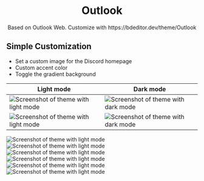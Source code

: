 <h1 align="center">Outlook</h1>
<p align="center">Based on Outlook Web. Customize with https://bdeditor.dev/theme/Outlook</p>

## Simple Customization
* Set a custom image for the Discord homepage
* Custom accent color
* Toggle the gradient background

| Light mode | Dark mode |
| ---------- | --------- |
| ![Screenshot of theme with light mode](https://user-images.githubusercontent.com/90428263/230512472-9a3102f6-b74f-43fd-816f-c14a201d2ff8.png) | ![Screenshot of theme with dark mode](https://user-images.githubusercontent.com/90428263/230512473-e7505d36-41ea-4d00-b2cc-f00b2a4e9df3.png) |
| ![Screenshot of theme with light mode](https://user-images.githubusercontent.com/90428263/230512474-59155ba4-b5d4-4d73-b2d3-bee80439e698.png) | ![Screenshot of theme with dark mode](https://user-images.githubusercontent.com/90428263/230512475-e2921a65-7b03-4882-add2-467f8d81ef3f.png) |

![Screenshot of theme with light mode](https://user-images.githubusercontent.com/90428263/230512477-23d96d05-f6a7-4060-bd0b-b1f69e258703.png)
![Screenshot of theme with light mode](https://user-images.githubusercontent.com/90428263/230512479-561cfa06-2667-4e1d-9f71-cec2c370a7f7.png)
![Screenshot of theme with light mode](https://user-images.githubusercontent.com/90428263/230512481-d237fd33-b7c1-4e45-b533-ded5e6bbdff6.png)
![Screenshot of theme with light mode](https://user-images.githubusercontent.com/90428263/230512483-ef6afdd7-1700-4ded-81b9-bff078553835.png)
![Screenshot of theme with light mode](https://user-images.githubusercontent.com/90428263/230512484-a4e74b74-0968-4960-9c12-1f34e940f6c0.png)
![Screenshot of theme with light mode](https://user-images.githubusercontent.com/90428263/230512485-d022468a-d787-4ef3-aa81-e006440a6866.png)
